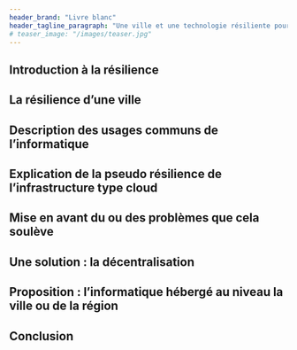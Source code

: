 ```yaml
---
header_brand: "Livre blanc"
header_tagline_paragraph: "Une ville et une technologie résiliente pour un avenir durable au service de tous."
# teaser_image: "/images/teaser.jpg"
---
```


## Introduction à la résilience


## La résilience d’une ville


## Description des usages communs de l’informatique


## Explication de la pseudo résilience de l’infrastructure type cloud


## Mise en avant du ou des problèmes que cela soulève


## Une solution : la décentralisation


## Proposition : l’informatique hébergé au niveau la ville ou de la région


## Conclusion


